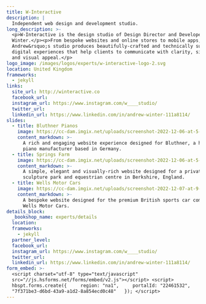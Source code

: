 ```yaml
---
title: W-Interactive
description: |
  Independent web design and development studio.
long_description: >-
  <p>W-Interactive is the design studio of Design Director and Developer Andrew
  Winter.</p><p>From bespoke websites and online stores to mobile apps,
  Andrew&rsquo;s studio produces beautifully-crafted and technically superior
  digital experiences that help clients to communicate with clarity, simplicity,
  and visual appeal.</p>
logo_image: /images/logos/experts/w-interactive-logo-2.svg
location: United Kingdom
frameworks:
  - jekyll
links:
  site_url: http://winteractive.co
  facebook_url:
  instagram_url: https://www.instagram.com/w____studio/
  twitter_url:
  linkedin_url: https://www.linkedin.com/in/andrew-winter-111a8114/
slides:
  - title: Bluthner Pianos
    image: https://cc-dam.imgix.net/uploads/screenshot-2022-12-06-at-5-07-11-pm.png
    content_markdown: >-
      A rich and engaging website experience designed for Bluthner, a high-end
      piano manufacturer based in Germany.
  - title: Springs Farm
    image: https://cc-dam.imgix.net/uploads/screenshot-2022-12-06-at-5-09-40-pm.png
    content_markdown: >-
      A simple, elegant and visually-rich website designed for a private
      sculpture park and equestrian centre in Berkshire, England.
  - title: Wells Motor Cars
    image: https://cc-dam.imgix.net/uploads/screenshot-2022-12-07-at-9-40-40-am.png
    content_markdown: >-
      A bespoke website designed for the premium British sports car company
      Wells Motor Cars.
details_block:
  _bookshop_name: experts/details
  location:
  frameworks:
    - jekyll
  partner_level:
  facebook_url:
  instagram_url: https://www.instagram.com/w____studio/
  twitter_url:
  linkedin_url: https://www.linkedin.com/in/andrew-winter-111a8114/
form_embed: >-
  <script charset="utf-8" type="text/javascript"
  src="//js.hsforms.net/forms/embed/v2.js"></script> <script>  
  hbspt.forms.create({     region: "na1",     portalId: "22461532",     formId:
  "7f371be3-d6bd-43a9-a1d2-8a854ecd0c48"   }); </script>
---
```

